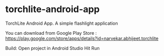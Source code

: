 # torchlite-android-app
TorchLite Android App. A simple flashlight application

You can download from Google Play Store :
https://play.google.com/store/apps/details?id=narvekar.abhijeet.torchlite

Build:
Open project in Android Studio
Hit Run
